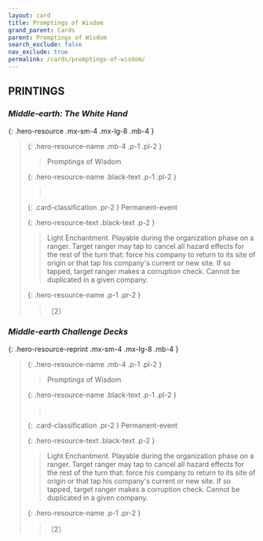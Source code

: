 ```yaml
---
layout: card
title: Promptings of Wisdom
grand_parent: Cards
parent: Promptings of Wisdom
search_exclude: false
nav_exclude: true
permalink: /cards/promptings-of-wisdom/
---
```


## PRINTINGS


### _Middle-earth: The White Hand_

{: .hero-resource .mx-sm-4 .mx-lg-8 .mb-4 }
> {: .hero-resource-name .mb-4 .p-1 .pl-2 }
> > <div class="card-mp"></div>
> > <div class="card-name">Promptings of Wisdom</div>
>
> {: .hero-resource-name .black-text .p-1 .pl-2 }
> > &nbsp;
>
> {: .card-classification .pr-2 }
> Permanent-event
>
> {: .hero-resource-text .black-text .p-2 }
> > Light Enchantment. Playable during the organization phase on a ranger. Target ranger may tap to cancel all hazard effects for the rest of the turn that: force his company to return to its site of origin or that tap his company's current or new site. If so tapped, target ranger makes a corruption check. Cannot be duplicated in a given company. 
> 
> {: .hero-resource-name .p-1 .pr-2 }
> > <div class="card-shield"></div>
> > <div class="card-corruption">〔2〕</div>

### _Middle-earth Challenge Decks_

{: .hero-resource-reprint .mx-sm-4 .mx-lg-8 .mb-4 }
> {: .hero-resource-name .mb-4 .p-1 .pl-2 }
> > <div class="card-mp"></div>
> > <div class="card-name">Promptings of Wisdom</div>
>
> {: .hero-resource-name .black-text .p-1 .pl-2 }
> > &nbsp;
>
> {: .card-classification .pr-2 }
> Permanent-event
>
> {: .hero-resource-text .black-text .p-2 }
> > Light Enchantment. Playable during the organization phase on a ranger. Target ranger may tap to cancel all hazard effects for the rest of the turn that: force his company to return to its site of origin or that tap his company's current or new site. If so tapped, target ranger makes a corruption check. Cannot be duplicated in a given company. 
> 
> {: .hero-resource-name .p-1 .pr-2 }
> > <div class="card-shield"></div>
> > <div class="card-corruption">〔2〕</div>
